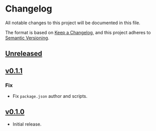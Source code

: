 # Changelog
All notable changes to this project will be documented in this file.

The format is based on [Keep a Changelog](https://keepachangelog.com/en/1.0.0/),
and this project adheres to [Semantic Versioning](https://semver.org/spec/v2.0.0.html).

## [Unreleased](https://github.com/eidoo/hybrid-exchange-sdk/compare/v0.1.1...HEAD)

## [v0.1.1](https://github.com/eidoo/hybrid-exchange-sdk/compare/v0.1.0...v0.1.1)

### Fix

- Fix `package.json` author and scripts.

## [v0.1.0](https://github.com/eidoo/hybrid-exchange-sdk/compare/5136536...v0.1.0)

- Initial release.